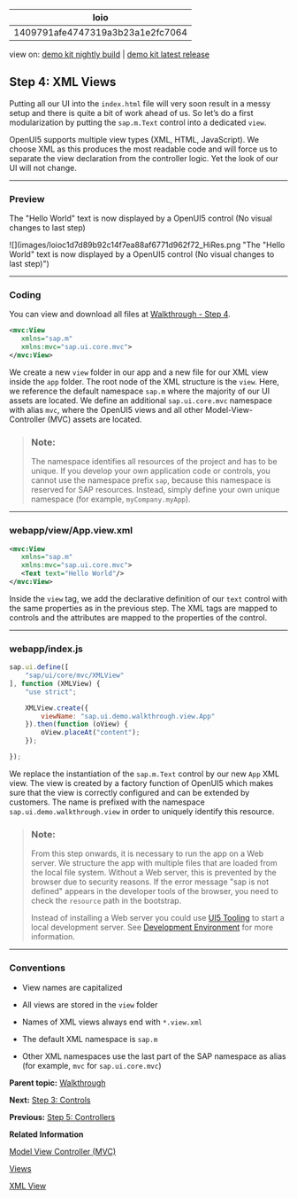<!-- loio1409791afe4747319a3b23a1e2fc7064 -->

| loio |
| -----|
| 1409791afe4747319a3b23a1e2fc7064 |

<div id="loio">

view on: [demo kit nightly build](https://sdk.openui5.org/nightly/#/topic/1409791afe4747319a3b23a1e2fc7064) | [demo kit latest release](https://sdk.openui5.org/topic/1409791afe4747319a3b23a1e2fc7064)</div>

## Step 4: XML Views

Putting all our UI into the `index.html` file will very soon result in a messy setup and there is quite a bit of work ahead of us. So let’s do a first modularization by putting the `sap.m.Text` control into a dedicated `view`.

OpenUI5 supports multiple view types \(XML, HTML, JavaScript\). We choose XML as this produces the most readable code and will force us to separate the view declaration from the controller logic. Yet the look of our UI will not change.

***

### Preview

   
  
<a name="loio1409791afe4747319a3b23a1e2fc7064__fig_r1j_pst_mr"/>The "Hello World" text is now displayed by a OpenUI5 control \(No visual changes to last step\)

 ![](images/loioc1d7d89b92c14f7ea88af6771d962f72_HiRes.png "The "Hello World" text is now displayed by a OpenUI5 control (No
					visual changes to last step)") 

***

### Coding

You can view and download all files at [Walkthrough - Step 4](https://sdk.openui5.org/entity/sap.m.tutorial.walkthrough/sample/sap.m.tutorial.walkthrough.04).

```xml
<mvc:View
   xmlns="sap.m"
   xmlns:mvc="sap.ui.core.mvc">
</mvc:View>
```

We create a new `view` folder in our app and a new file for our XML view inside the `app` folder. The root node of the XML structure is the `view`. Here, we reference the default namespace `sap.m` where the majority of our UI assets are located. We define an additional `sap.ui.core.mvc` namespace with alias `mvc`, where the OpenUI5 views and all other Model-View-Controller \(MVC\) assets are located.

> ### Note:  
> The namespace identifies all resources of the project and has to be unique. If you develop your own application code or controls, you cannot use the namespace prefix `sap`, because this namespace is reserved for SAP resources. Instead, simply define your own unique namespace \(for example, `myCompany.myApp`\).

***

### webapp/view/App.view.xml

```xml
<mvc:View
   xmlns="sap.m"
   xmlns:mvc="sap.ui.core.mvc">
   <Text text="Hello World"/>
</mvc:View>

```

Inside the `view` tag, we add the declarative definition of our `text` control with the same properties as in the previous step. The XML tags are mapped to controls and the attributes are mapped to the properties of the control.

***

<a name="loio1409791afe4747319a3b23a1e2fc7064__section_nlq_g1w_xfb"/>

### webapp/index.js

```js
sap.ui.define([
	"sap/ui/core/mvc/XMLView"
], function (XMLView) {
	"use strict";

	XMLView.create({
		viewName: "sap.ui.demo.walkthrough.view.App"
	}).then(function (oView) {
		oView.placeAt("content");
	});

});

```

We replace the instantiation of the `sap.m.Text` control by our new `App` XML view. The view is created by a factory function of OpenUI5 which makes sure that the view is correctly configured and can be extended by customers. The name is prefixed with the namespace `sap.ui.demo.walkthrough.view` in order to uniquely identify this resource.

> ### Note:  
> From this step onwards, it is necessary to run the app on a Web server. We structure the app with multiple files that are loaded from the local file system. Without a Web server, this is prevented by the browser due to security reasons. If the error message "sap is not defined" appears in the developer tools of the browser, you need to check the `resource` path in the bootstrap.
> 
> Instead of installing a Web server you could use [UI5 Tooling](https://sap.github.io/ui5-tooling/) to start a local development server. See [Development Environment](Development_Environment_7bb04e0.md) for more information.

***

### Conventions

-   View names are capitalized

-   All views are stored in the `view` folder

-   Names of XML views always end with `*.view.xml`

-   The default XML namespace is `sap.m`

-   Other XML namespaces use the last part of the SAP namespace as alias \(for example, `mvc` for `sap.ui.core.mvc`\)


**Parent topic:** [Walkthrough](Walkthrough_3da5f4b.md "In this tutorial we will introduce you to all major development paradigms of OpenUI5.")

**Next:** [Step 3: Controls](Step_3_Controls_ddbceec.md "Now it is time to build our first little UI by replacing the “Hello World” text in the HTML body by the OpenUI5 control sap.m.Text. In the beginning, we will use the JavaScript control interface to set up the UI, the control instance is then placed into the HTML body.")

**Previous:** [Step 5: Controllers](Step_5_Controllers_50579dd.md "In this step, we replace the text with a button and show the “Hello World” message when the button is pressed. The handling of the button's press event is implemented in the controller of the view.")

**Related Information**  


[Model View Controller \(MVC\)](Model_View_Controller_MVC_91f2334.md "The Model View Controller (MVC) concept is used in OpenUI5 to separate the representation of information from the user interaction. This separation facilitates development and the changing of parts independently.")

[Views](Views_91f27e3.md "The view in the Model-View-Controller (MVC) concept is responsible for defining and rendering the UI. OpenUI5 supports predefined view types.")

[XML View](XML_View_91f2928.md "The XML view type is defined in an XML file. The file name either ends with .view.xml or as an XML string. The file name and the folder structure together specify the name of the view that equals the OpenUI5 module name.")

